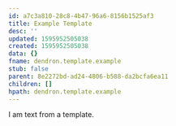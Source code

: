 ```yaml
---
id: a7c3a810-28c8-4b47-96a6-8156b1525af3
title: Example Template
desc: ''
updated: 1595952505038
created: 1595952505038
data: {}
fname: dendron.template.example
stub: false
parent: 8e2272bd-ad24-4806-b588-da2bcfa6ea11
children: []
hpath: dendron.template.example
---
```


I am text from a template.
